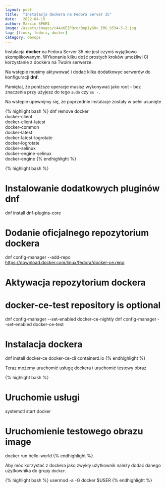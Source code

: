 ```yaml
---
layout: post
title:  "Instalacja dockera na Fedora Server 35"
date:   2022-04-19
author: Marcin SP6MI
image: /assets/images/cA4aKEIPQrerBnp1yGHv_IMG_9534-3-2.jpg
tag: [linux, fedora, docker]
category: devops
---
```


Instalacja **docker** na Fedora Server 35 nie jest czymś wyjątkowo skomplikowanym. WYkonanie kilku dość prostych kroków umożliwi Ci korzystanie z dockera na Twoim serwerze.

Na wstępie musimy aktywować i dodać kilka dodatkowyc serwerów do konfiguracji **dnf**.

Pamiętaj, że poniższe operacje musisz wykonywać jako root - bez znaczenia przy użyjesz do tego `sudo` czy `su -`.

Na wstępie upewnijmy się, że poprzednie instalacje zostały w pełni usunięte

{% highlight bash %}
dnf remove docker \
                  docker-client \
                  docker-client-latest \
                  docker-common \
                  docker-latest \
                  docker-latest-logrotate \
                  docker-logrotate \
                  docker-selinux \
                  docker-engine-selinux \
                  docker-engine
{% endhighlight %}

{% highlight bash %}
# Instalowanie dodatkowych pluginów dnf
dnf install dnf-plugins-core

# Dodanie oficjalnego repozytorium dockera
dnf config-manager --add-repo https://download.docker.com/linux/fedora/docker-ce.repo

# Aktywacja repozytorium dockera
# docker-ce-test repository is optional
dnf config-manager --set-enabled docker-ce-nightly
dnf config-manager --set-enabled docker-ce-test

# Instalacja dockera
dnf install docker-ce docker-ce-cli containerd.io
{% endhighlight %}

Teraz możemy uruchomić usługę dockera i uruchomić testowy obraz

{% highlight bash %}
# Uruchomie usługi
systemctl start docker

# Uruchomienie testowego obrazu image
docker run hello-world
{% endhighlight %}

Aby móc korzystać z dockera jako zwykły użytkownik należy dodać danego użytkownika do grupy `docker`.

{% highlight bash %}
usermod -a -G docker $USER
{% endhighlight %}
